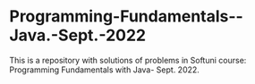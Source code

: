 # Programming-Fundamentals--Java.-Sept.-2022
This is a repository with solutions of problems in Softuni course: Programming Fundamentals with Java- Sept. 2022.
